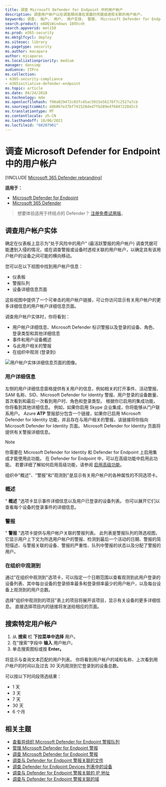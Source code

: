 ```yaml
---
title: 调查 Microsoft Defender for Endpoint 中的用户帐户
description: 调查用户帐户以在调查期间潜在泄露的凭据或透视关联的用户帐户。
keywords: 调查， 帐户， 用户， 用户实体， 警报， Microsoft Defender for Endpoint
search.product: eADQiWindows 10XVcnh
search.appverid: met150
ms.prod: m365-security
ms.mktglfcycl: deploy
ms.sitesec: library
ms.pagetype: security
ms.author: macapara
author: mjcaparas
ms.localizationpriority: medium
manager: dansimp
audience: ITPro
ms.collection:
- m365-security-compliance
- m365initiative-defender-endpoint
ms.topic: article
ms.date: 04/24/2018
ms.technology: mde
ms.openlocfilehash: f90a029472c03fc45ac5915e56176f7c2527a7cb
ms.sourcegitcommit: d4b867e37bf741528ded7fb289e4f6847228d2c5
ms.translationtype: MT
ms.contentlocale: zh-CN
ms.lasthandoff: 10/06/2021
ms.locfileid: "60207901"
---
```

# <a name="investigate-a-user-account-in-microsoft-defender-for-endpoint"></a>调查 Microsoft Defender for Endpoint 中的用户帐户

[!INCLUDE [Microsoft 365 Defender rebranding](../../includes/microsoft-defender.md)]

**适用于：**
- [Microsoft Defender for Endpoint](https://go.microsoft.com/fwlink/p/?linkid=2154037)
- [Microsoft 365 Defender](https://go.microsoft.com/fwlink/?linkid=2118804)


> 想要体验适用于终结点的 Defender？ [注册免费试用版](https://signup.microsoft.com/create-account/signup?products=7f379fee-c4f9-4278-b0a1-e4c8c2fcdf7e&ru=https://aka.ms/MDEp2OpenTrial?ocid=docs-wdatp-investigatgeuser-abovefoldlink)。

## <a name="investigate-user-account-entities"></a>调查用户帐户实体

确定在仪表板上显示为"处于风险中的用户" (最活跃警报的用户帐户) 调查凭据可能遭到入侵的情况，或在调查警报或设备时透视关联的用户帐户，以确定具有该用户帐户的设备之间可能的横向移动。

您可以在以下视图中找到用户帐户信息：

- 仪表板
- 警报队列
- 设备详细信息页面

这些视图中提供了一个可单击的用户帐户链接，可让你访问显示有关用户帐户的更多详细信息的用户帐户详细信息页面。

调查用户帐户实体时，你将看到：

- 用户帐户详细信息、Microsoft Defender 标识警报以及登录的设备、角色、登录类型和其他详细信息
- 事件和用户设备概述
- 与此用户相关的警报
- 在组织中观测 (登录到) 

![用户帐户实体详细信息页面的图像。](images/atp-user-details-view.png)

### <a name="user-details"></a>用户详细信息

左侧的用户详细信息窗格提供有关用户的信息，例如相关的打开事件、活动警报、SAM 名称、SID、Microsoft Defender for Identity 警报、用户登录的设备数量、首次看到和最后一次看到用户时、角色和登录类型。 根据你已启用的集成功能，你将看到其他详细信息。 例如，如果你启用 Skype 企业集成，你将能够从门户联系用户。 Azure **ATP** 警报部分包含一个链接，如果你已启用 Microsoft Defender for Identity 功能，并且存在与用户相关的警报，该链接将你指向 Microsoft Defender for Identity 页面。 Microsoft Defender for Identity 页面将提供有关警报详细信息。

> [!NOTE]
> 你需要在 Microsoft Defender for Identity 和 Defender for Endpoint 上启用集成才能使用此功能。 在 Defender for Endpoint 中，可以在高级功能中启用此功能。 若要详细了解如何启用高级功能，请参阅 [启用高级功能](advanced-features.md)。

组织中"概述"、"警报"和"观测到"是显示有关用户帐户的各种属性的不同选项卡。

### <a name="overview"></a>概述

" **概述** "选项卡显示事件详细信息以及用户已登录的设备列表。 你可以展开它们以查看每个设备的登录事件的详细信息。

### <a name="alerts"></a>警报

" **警报** "选项卡提供与用户帐户关联的警报列表。 此列表是警报队列的筛选视图，它[](alerts-queue.md)显示用户上下文为所选用户帐户的警报、检测到最后一个活动的日期、警报的简短描述、与警报关联的设备、警报的严重性、队列中警报的状态以及分配了警报的用户。

### <a name="observed-in-organization"></a>在组织中观测到

通过"在组织中观测到"选项卡，可以指定一个日期范围以查看观测到此用户登录的设备列表、其中每台设备的登录频率最多和登录频率最少的用户帐户，以及每台设备上观测到的用户总数。

选择"组织中观测到的项目"表上的项目将展开该项目，显示有关设备的更多详细信息。 直接选择项目内的链接将发送给相应的页面。

## <a name="search-for-specific-user-accounts"></a>搜索特定用户帐户

1. 从 **搜索** 栏 **下拉菜单中选择** 用户。
2. 在"搜索"字段中 **输入** 用户帐户。
3. 单击搜索图标或按 **Enter。**

将显示与查询文本匹配的用户列表。 你将看到用户帐户的域和名称、上次看到用户帐户的时间以及过去 30 天内观测到它登录到的设备总数。

可以按以下时间段筛选结果：

- 1 天
- 3 天
- 7 天
- 30 天
- 6 个月

## <a name="related-topics"></a>相关主题

- [查看并组织 Microsoft Defender for Endpoint 警报队列](alerts-queue.md)
- [管理 Microsoft Defender for Endpoint 警报](manage-alerts.md)
- [调查 Microsoft Defender for Endpoint 警报](investigate-alerts.md)
- [调查与 Defender for Endpoint 警报关联的文件](investigate-files.md)
- [调查 Defender for Endpoint Devices 列表中的设备](investigate-machines.md)
- [调查与 Defender for Endpoint 警报关联的 IP 地址](investigate-ip.md)
- [调查与 Defender for Endpoint 警报关联的域](investigate-domain.md)
